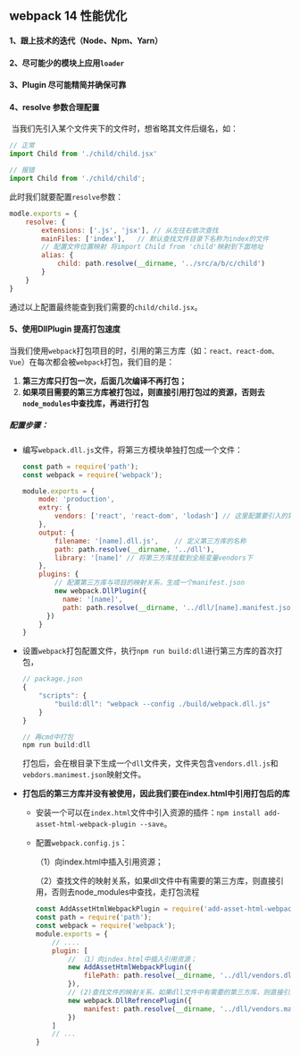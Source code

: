 ## webpack 14 性能优化

#### 1、跟上技术的迭代（Node、Npm、Yarn）

#### 2、尽可能少的模块上应用`loader`

#### 3、Plugin 尽可能精简并确保可靠

#### 4、resolve 参数合理配置

​	当我们先引入某个文件夹下的文件时，想省略其文件后缀名，如：

```js
// 正常
import Child from './child/child.jsx'

// 报错
import Child from './child/child';
```

此时我们就要配置`resolve`参数：

```js
modle.exports = {
	resolve: {
		extensions: ['.js', 'jsx'],	// 从左往右依次查找
        mainFiles: ['index'],	// 默认查找文件目录下名称为index的文件
        // 配置文件位置映射 将import Child from 'child'映射到下面地址
        alias: {
            child: path.resolve(__dirname, '../src/a/b/c/child')
        }
	}
}
```

通过以上配置最终能查到我们需要的`child/child.jsx`。

#### 5、使用DllPlugin 提高打包速度

​	当我们使用`webpack`打包项目的时，引用的第三方库（如：`react、react-dom、Vue`）在每次都会被`webpack`打包，我们目的是：

1. **第三方库只打包一次，后面几次编译不再打包；**
2. **如果项目需要的第三方库被打包过，则直接引用打包过的资源，否则去`node_modules`中查找库，再进行打包**

##### 配置步骤：

+ 编写`webpack.dll.js`文件，将第三方模块单独打包成一个文件：

  ```js
  const path = require('path');
  const webpack = require('webpack');
  
  module.exports = {
      mode: 'production',
      extry: {
          vendors: ['react', 'react-dom', 'lodash']	// 这里配置要引入的第三方库，打包到vendors名称下
      },
      output: {
          filename: '[name].dll.js',	// 定义第三方库的名称
          path: path.resolve(__dirname, '../dll'),
          library: '[name]'	// 将第三方库挂载到全局变量vendors下
      },
      plugins: {
          // 配置第三方库与项目的映射关系，生成一个manifest.json
          new webpack.DllPlugin({
          	name: '[name]',
          	path: path.resolve(__dirname, '../dll/[name].manifest.json')
      	})
      }
  }
  ```

+ 设置`webpack`打包配置文件，执行`npm run build:dll`进行第三方库的首次打包，

  ```js
  // package.json
  {
      "scripts": {
          "build:dll": "webpack --config ./build/webpack.dll.js"
      }
  }
  
  // 再cmd中打包
  npm run build:dll
  ```

  打包后，会在根目录下生成一个`dll`文件夹，文件夹包含`vendors.dll.js`和 `vebdors.manimest.json`映射文件。

+ **打包后的第三方库并没有被使用，因此我们要在index.html中引用打包后的库**

  + 安装一个可以在`index.html`文件中引入资源的插件：`npm install add-asset-html-webpack-plugin --save`。

  + 配置`webpack.config.js`：

    （1）向index.html中插入引用资源；

    （2）查找文件的映射关系，如果dll文件中有需要的第三方库，则直接引用，否则去node_modules中查找，走打包流程

    ```js
    const AddAssetHtmlWebpackPlugin = require('add-asset-html-webpack-plugin');
    const path = require('path');
    const webpack = require('webpack');
    module.exports = {
    	// ....
    	plugin: [
            // （1）向index.html中插入引用资源；
            new AddAssetHtmlWebpackPlugin({
                filePath: path.resolve(__dirname, '../dll/vendors.dll.js')
            }),
            // (2)查找文件的映射关系，如果dll文件中有需要的第三方库，则直接引用，否则去node_modules中查找，走打包流程
            new webpack.DllRefrencePlugin({
                manifest: path.resolve(__dirname, '../dll/vendors.manifest.json')
            })
        ]	
    	// ...
    }
    ```

     